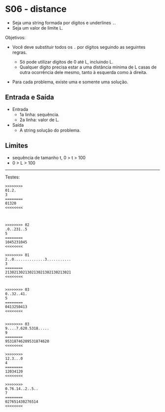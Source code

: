 # S06 - distance

- Seja uma string formada por dígitos e underlines `.`.
- Seja um valor de limite L.

Objetivos:
- Você deve substituir todos os `.` por dígitos seguindo as seguintes regras.
    - Só pode utilizar dígitos de 0 até L, incluindo L.
    - Qualquer dígito precisa estar a uma distância mínima de L casas de outra ocorrência dele mesmo, tanto à esquerda como à direita.

- Para cada problema, existe uma e somente uma solução.

## Entrada e Saída
- Entrada
    - 1a linha: sequência.
    - 2a linha: valor de L.
- Saída
    - A string solução do problema.


## Limites
- sequência de tamanho t, 0 > t > 100
- 0 > L > 100

___
Testes:

```
>>>>>>>>
01.2.
3
========
01320
<<<<<<<<



>>>>>>>> 02
.0..231..5
5
========
1045231045
<<<<<<<<

>>>>>>>> 01
2..0..............3...........
3
========
213021302130213021302130213021
<<<<<<<<


>>>>>>>> 03
0..32..41.
5
========
0413250413
<<<<<<<<


>>>>>>>> 03
9....7.620.5318.....
9
========
95318746209531874620
<<<<<<<<

>>>>>>>>
12.3...0
4
========
12034120
<<<<<<<<

>>>>>>>>
0.76.14..2..5..
7
========
027651430276514
<<<<<<<<
```